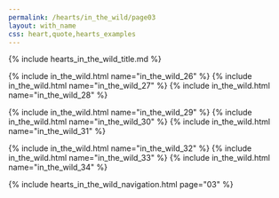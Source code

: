 ```yaml
---
permalink: /hearts/in_the_wild/page03
layout: with_name
css: heart,quote,hearts_examples
---
```


{% include hearts_in_the_wild_title.md %}

{% include in_the_wild.html name="in_the_wild_26" %}
{% include in_the_wild.html name="in_the_wild_27" %}
{% include in_the_wild.html name="in_the_wild_28" %}

{% include in_the_wild.html name="in_the_wild_29" %}
{% include in_the_wild.html name="in_the_wild_30" %}
{% include in_the_wild.html name="in_the_wild_31" %}

{% include in_the_wild.html name="in_the_wild_32" %}
{% include in_the_wild.html name="in_the_wild_33" %}
{% include in_the_wild.html name="in_the_wild_34" %}


{% include hearts_in_the_wild_navigation.html page="03" %}
